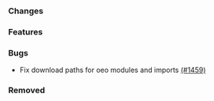 <!--
SPDX-FileCopyrightText: 2025 Jonas Huber <https://github.com/jh-RLI>

SPDX-License-Identifier: CC0-1.0
-->

### Changes

### Features

### Bugs

- Fix download paths for oeo modules and imports [(#1459)](https://github.com/OpenEnergyPlatform/oeplatform/pull/1459)

### Removed
